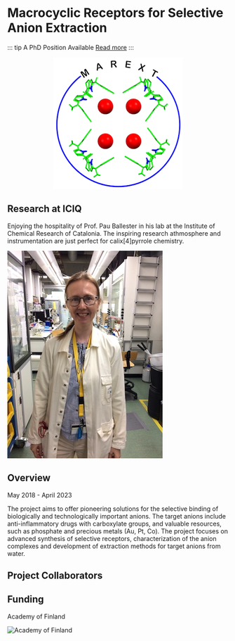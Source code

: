 # Macrocyclic Receptors for Selective Anion Extraction

::: tip A PhD Position Available
[Read more](https://rekry.saima.fi/certiahome/open_job_view.html?did=5600&jc=12&id=00006121&lang=fi)
:::

<p style="text-align:center">
    <img src="./marext.png" alt="Project's logo">
</p>

## Research at ICIQ

Enjoying the hospitality of Prof. Pau Ballester in his lab at the Institute of Chemical Research of Catalonia. The inspiring research athmosphere and instrumentation are just perfect for calix[4]pyrrole chemistry. 

![Portrait at ICIQ](./KHelttunen.jpg)

## Overview

May 2018 - April 2023

The project aims to offer pioneering solutions for the selective binding of biologically and technologically important anions. The target anions include anti-inflammatory drugs with carboxylate groups, and valuable resources, such as phosphate and precious metals (Au, Pt, Co). The project focuses on advanced synthesis of selective receptors, characterization of the anion complexes and development of extraction methods for target anions from water.

## Project Collaborators

  <Item
      src="../logo/iciq.png"
      alt="ICIQ"
      href="https://group.ballester.me"
      header="Prof. Pablo Ballester"
      text="ICREA research professor at the Institute of Chemical Research of Catalonia, ICIQ"
  />
  <Item
      src="../logo/gu.gif"
      alt="University of Gothenburg"
      href="http://cmb.gu.se/english/about_us/staff?languageId=100001&userId=xbjohq"
      header="Prof. Johan Bergenholtz"
      text="University of Gothenburg"
  />

## Funding

Academy of Finland

<p style="width:300px">
    <img class="logo" :src="$withBase('/logo/aka.png')" alt="Academy of Finland">
</p>
